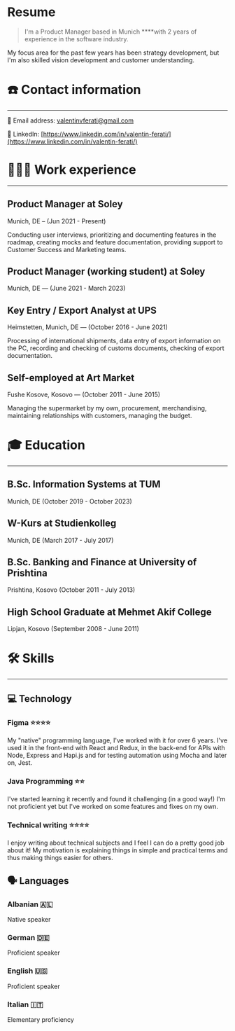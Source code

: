 # Resume

> I'm a Product Manager based in Munich ****with 2 years of experience in the software industry. 

My focus area for the past few years has been strategy development, but I'm also skilled vision development and customer understanding.
> 

# ☎️ Contact information

---

📧 Email address: valentinvferati@gmail.com

🔗 LinkedIn: [https://www.linkedin.com/in/valentin-ferati/](https://www.linkedin.com/in/valentin-ferati/)

# **👩🏻‍💻** Work experience

---

## **Product Manager at Soley**

Munich, DE – (Jun 2021 - Present)

Conducting user interviews, prioritizing and documenting features in the roadmap, creating mocks and feature documentation, providing support to Customer Success and Marketing teams.

## Product Manager (working student) at Soley

Munich, DE — (June 2021 - March 2023)

## Key Entry / Export Analyst at UPS

Heimstetten, Munich, DE — (October 2016 - June 2021)

Processing of international shipments, data entry of export information on the PC, recording and checking of customs documents, checking of export documentation.

## Self-employed at Art Market

Fushe Kosove, Kosovo — (October 2011 - June 2015)

Managing the supermarket by my own, procurement, merchandising, maintaining relationships with customers, managing the budget.

# 🎓 Education

---

## **B.Sc. Information Systems at TUM**

Munich, DE (October 2019 - October 2023)

## W-Kurs at Studienkolleg

Munich, DE (March 2017 - July 2017)

## B.Sc. Banking and Finance at University of Prishtina

Prishtina, Kosovo (October 2011 - July 2013)

## High School Graduate at Mehmet Akif College

Lipjan, Kosovo (September 2008 - June 2011)

# 🛠 Skills

---

## 💻 Technology

### Figma ⭐️⭐️⭐️⭐️

My "native" programming language, I've worked with it for over 6 years. I've used it in the front-end with React and Redux, in the back-end for APIs with Node, Express and Hapi.js and for testing automation using Mocha and later on, Jest.

### Java Programming ⭐️⭐️

I've started learning it recently and found it challenging (in a good way!) I'm not proficient yet but I've worked on some features and fixes on my own.

### Technical writing ⭐️⭐️⭐️⭐️

I enjoy writing about technical subjects and I feel I can do a pretty good job about it! My motivation is explaining things in simple and practical terms and thus making things easier for others.

## 🗣 Languages

### Albanian 🇦🇱

Native speaker 

### German 🇩🇪

Proficient speaker 

### English 🇺🇸

Proficient speaker 

### Italian 🇮🇹

Elementary proficiency
